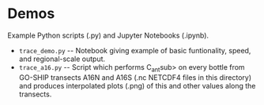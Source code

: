 # Demos

Example Python scripts (.py) and Jupyter Notebooks (.ipynb).

- ```trace_demo.py``` -- Notebook giving example of basic funtionality, speed, and regional-scale output.
- ```trace_a16.py``` -- Script which performs C<sub>ant</sub>sub> on every bottle from GO-SHIP transects A16N and A16S (.nc NETCDF4 files in this directory) and produces interpolated plots (.png) of this and other values along the transects.
